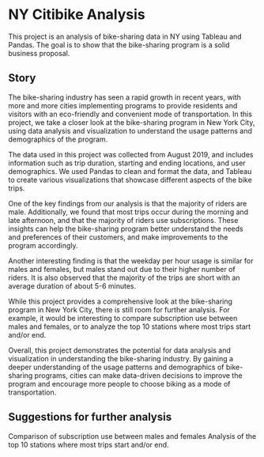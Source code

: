 # NY Citibike Analysis
This project is an analysis of bike-sharing data in NY using Tableau and Pandas. The goal is to show that the bike-sharing program is a solid business proposal.

## Story
The bike-sharing industry has seen a rapid growth in recent years, with more and more cities implementing programs to provide residents and visitors with an eco-friendly and convenient mode of transportation. In this project, we take a closer look at the bike-sharing program in New York City, using data analysis and visualization to understand the usage patterns and demographics of the program.

The data used in this project was collected from August 2019, and includes information such as trip duration, starting and ending locations, and user demographics. We used Pandas to clean and format the data, and Tableau to create various visualizations that showcase different aspects of the bike trips.

One of the key findings from our analysis is that the majority of riders are male. Additionally, we found that most trips occur during the morning and late afternoon, and that the majority of riders use subscriptions. These insights can help the bike-sharing program better understand the needs and preferences of their customers, and make improvements to the program accordingly.

Another interesting finding is that the weekday per hour usage is similar for males and females, but males stand out due to their higher number of riders. It is also observed that the majority of the trips are short with an average duration of about 5-6 minutes.

While this project provides a comprehensive look at the bike-sharing program in New York City, there is still room for further analysis. For example, it would be interesting to compare subscription use between males and females, or to analyze the top 10 stations where most trips start and/or end.

Overall, this project demonstrates the potential for data analysis and visualization in understanding the bike-sharing industry. By gaining a deeper understanding of the usage patterns and demographics of bike-sharing programs, cities can make data-driven decisions to improve the program and encourage more people to choose biking as a mode of transportation.

## Suggestions for further analysis
Comparison of subscription use between males and females
Analysis of the top 10 stations where most trips start and/or end.